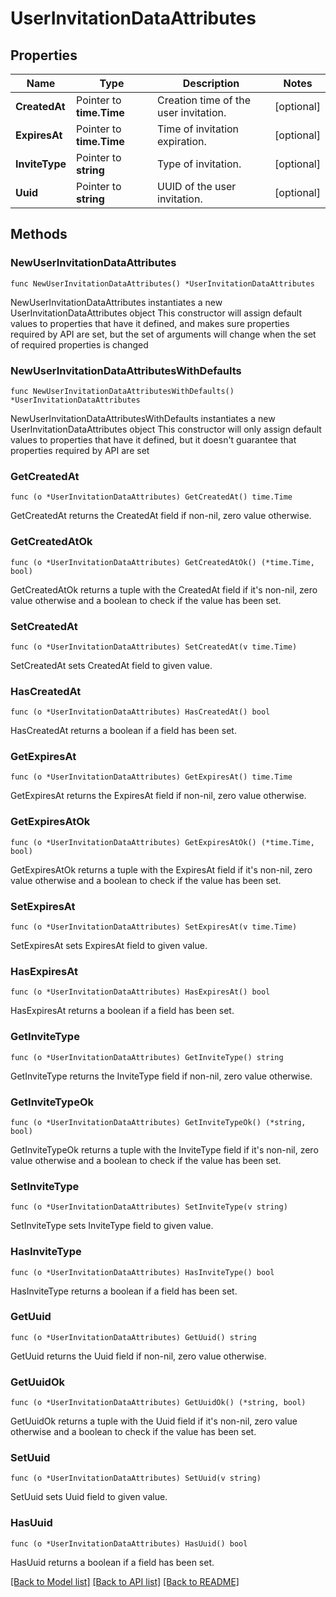 # UserInvitationDataAttributes

## Properties

Name | Type | Description | Notes
---- | ---- | ----------- | ------
**CreatedAt** | Pointer to **time.Time** | Creation time of the user invitation. | [optional] 
**ExpiresAt** | Pointer to **time.Time** | Time of invitation expiration. | [optional] 
**InviteType** | Pointer to **string** | Type of invitation. | [optional] 
**Uuid** | Pointer to **string** | UUID of the user invitation. | [optional] 

## Methods

### NewUserInvitationDataAttributes

`func NewUserInvitationDataAttributes() *UserInvitationDataAttributes`

NewUserInvitationDataAttributes instantiates a new UserInvitationDataAttributes object
This constructor will assign default values to properties that have it defined,
and makes sure properties required by API are set, but the set of arguments
will change when the set of required properties is changed

### NewUserInvitationDataAttributesWithDefaults

`func NewUserInvitationDataAttributesWithDefaults() *UserInvitationDataAttributes`

NewUserInvitationDataAttributesWithDefaults instantiates a new UserInvitationDataAttributes object
This constructor will only assign default values to properties that have it defined,
but it doesn't guarantee that properties required by API are set

### GetCreatedAt

`func (o *UserInvitationDataAttributes) GetCreatedAt() time.Time`

GetCreatedAt returns the CreatedAt field if non-nil, zero value otherwise.

### GetCreatedAtOk

`func (o *UserInvitationDataAttributes) GetCreatedAtOk() (*time.Time, bool)`

GetCreatedAtOk returns a tuple with the CreatedAt field if it's non-nil, zero value otherwise
and a boolean to check if the value has been set.

### SetCreatedAt

`func (o *UserInvitationDataAttributes) SetCreatedAt(v time.Time)`

SetCreatedAt sets CreatedAt field to given value.

### HasCreatedAt

`func (o *UserInvitationDataAttributes) HasCreatedAt() bool`

HasCreatedAt returns a boolean if a field has been set.

### GetExpiresAt

`func (o *UserInvitationDataAttributes) GetExpiresAt() time.Time`

GetExpiresAt returns the ExpiresAt field if non-nil, zero value otherwise.

### GetExpiresAtOk

`func (o *UserInvitationDataAttributes) GetExpiresAtOk() (*time.Time, bool)`

GetExpiresAtOk returns a tuple with the ExpiresAt field if it's non-nil, zero value otherwise
and a boolean to check if the value has been set.

### SetExpiresAt

`func (o *UserInvitationDataAttributes) SetExpiresAt(v time.Time)`

SetExpiresAt sets ExpiresAt field to given value.

### HasExpiresAt

`func (o *UserInvitationDataAttributes) HasExpiresAt() bool`

HasExpiresAt returns a boolean if a field has been set.

### GetInviteType

`func (o *UserInvitationDataAttributes) GetInviteType() string`

GetInviteType returns the InviteType field if non-nil, zero value otherwise.

### GetInviteTypeOk

`func (o *UserInvitationDataAttributes) GetInviteTypeOk() (*string, bool)`

GetInviteTypeOk returns a tuple with the InviteType field if it's non-nil, zero value otherwise
and a boolean to check if the value has been set.

### SetInviteType

`func (o *UserInvitationDataAttributes) SetInviteType(v string)`

SetInviteType sets InviteType field to given value.

### HasInviteType

`func (o *UserInvitationDataAttributes) HasInviteType() bool`

HasInviteType returns a boolean if a field has been set.

### GetUuid

`func (o *UserInvitationDataAttributes) GetUuid() string`

GetUuid returns the Uuid field if non-nil, zero value otherwise.

### GetUuidOk

`func (o *UserInvitationDataAttributes) GetUuidOk() (*string, bool)`

GetUuidOk returns a tuple with the Uuid field if it's non-nil, zero value otherwise
and a boolean to check if the value has been set.

### SetUuid

`func (o *UserInvitationDataAttributes) SetUuid(v string)`

SetUuid sets Uuid field to given value.

### HasUuid

`func (o *UserInvitationDataAttributes) HasUuid() bool`

HasUuid returns a boolean if a field has been set.


[[Back to Model list]](../README.md#documentation-for-models) [[Back to API list]](../README.md#documentation-for-api-endpoints) [[Back to README]](../README.md)


